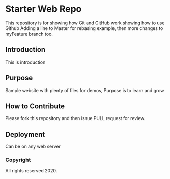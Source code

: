 # Starter Web Repo

This repository is for showing how Git and GitHub work showing how to use Github
Adding a line to Master for rebasing example, then more changes to myFeature branch too.

## Introduction
This is introduction

## Purpose

Sample website with plenty of files for demos, Purpose is to learn and grow

## How to Contribute

Please fork this repository and then issue PULL request for review.

## Deployment
Can be on any web server

### Copyright

All rights reserved 2020.